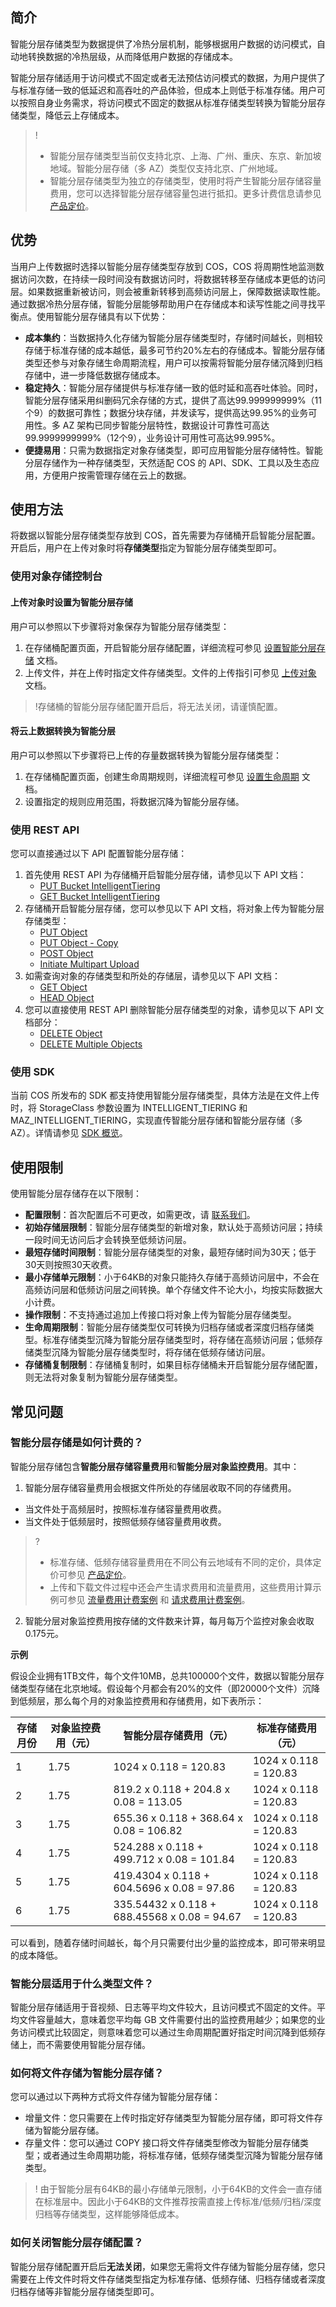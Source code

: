 ## 简介

智能分层存储类型为数据提供了冷热分层机制，能够根据用户数据的访问模式，自动地转换数据的冷热层级，从而降低用户数据的存储成本。

智能分层存储适用于访问模式不固定或者无法预估访问模式的数据，为用户提供了与标准存储一致的低延迟和高吞吐的产品体验，但成本上则低于标准存储。用户可以按照自身业务需求，将访问模式不固定的数据从标准存储类型转换为智能分层存储类型，降低云上存储成本。

>!
> - 智能分层存储类型当前仅支持北京、上海、广州、重庆、东京、新加坡地域。智能分层存储（多 AZ）类型仅支持北京、广州地域。
> - 智能分层存储类型为独立的存储类型，使用时将产生智能分层存储容量费用，您可以选择智能分层存储容量包进行抵扣。更多计费信息请参见 [产品定价](https://buy.cloud.tencent.com/price/cos)。
> 

## 优势

当用户上传数据时选择以智能分层存储类型存放到 COS，COS 将周期性地监测数据访问次数，在持续一段时间没有数据访问时，将数据转移至存储成本更低的访问层。如果数据重新被访问，则会被重新转移到高频访问层上，保障数据读取性能。通过数据冷热分层存储，智能分层能够帮助用户在存储成本和读写性能之间寻找平衡点。使用智能分层存储具有以下优势：

- **成本集约**：当数据持久化存储为智能分层存储类型时，存储时间越长，则相较存储于标准存储的成本越低，最多可节约20%左右的存储成本。智能分层存储类型还参与对象存储生命周期流程，用户可以按需将智能分层存储沉降到归档存储中，进一步降低数据存储成本。
- **稳定持久**：智能分层存储提供与标准存储一致的低时延和高吞吐体验。同时，智能分层存储采用纠删码冗余存储的方式，提供了高达99.999999999%（11个9）的数据可靠性；数据分块存储，并发读写，提供高达99.95%的业务可用性。多 AZ 架构已同步智能分层特性，数据设计可靠性可高达99.9999999999%（12个9），业务设计可用性可高达99.995%。
- **便捷易用**：只需为数据指定对象存储类型，即可应用智能分层存储特性。智能分层存储作为一种存储类型，天然适配 COS 的 API、SDK、工具以及生态应用，方便用户按需管理存储在云上的数据。

## 使用方法

将数据以智能分层存储类型存放到 COS，首先需要为存储桶开启智能分层配置。开启后，用户在上传对象时将**存储类型**指定为智能分层存储类型即可。

### 使用对象存储控制台

#### 上传对象时设置为智能分层存储

用户可以参照以下步骤将对象保存为智能分层存储类型：

1. 在存储桶配置页面，开启智能分层存储配置，详细流程可参见 [设置智能分层存储](https://cloud.tencent.com/document/product/436/48350) 文档。
2. 上传文件，并在上传时指定文件存储类型。文件的上传指引可参见 [上传对象](https://cloud.tencent.com/document/product/436/13321) 文档。

> !存储桶的智能分层存储配置开启后，将无法关闭，请谨慎配置。

#### 将云上数据转换为智能分层

用户可以参照以下步骤将已上传的存量数据转换为智能分层存储类型：

1. 在存储桶配置页面，创建生命周期规则，详细流程可参见 [设置生命周期](https://cloud.tencent.com/document/product/436/14605) 文档。
2. 设置指定的规则应用范围，将数据沉降为智能分层存储。



### 使用 REST API

您可以直接通过以下 API 配置智能分层存储：

1. 首先使用 REST API 为存储桶开启智能分层存储，请参见以下 API 文档：
	- [PUT Bucket IntelligentTiering](https://cloud.tencent.com/document/product/436/48348)
	- [GET Bucket IntelligentTiering](https://cloud.tencent.com/document/product/436/48349)
2. 存储桶开启智能分层存储，您可以参见以下 API 文档，将对象上传为智能分层存储类型：
	- [PUT Object](https://cloud.tencent.com/document/product/436/7749)
	- [PUT Object - Copy](https://cloud.tencent.com/document/product/436/10881)
	- [POST Object](https://cloud.tencent.com/document/product/436/14690)
	- [Initiate Multipart Upload](https://cloud.tencent.com/document/product/436/7746)
3. 如需查询对象的存储类型和所处的存储层，请参见以下 API 文档：
	- [GET Object](https://cloud.tencent.com/document/product/436/7753)
	- [HEAD Object](https://cloud.tencent.com/document/product/436/7745)
4. 您可以直接使用 REST API 删除智能分层存储类型的对象，请参见以下 API 文档部分：
	- [DELETE Object](https://cloud.tencent.com/document/product/436/7743)
	- [DELETE Multiple Objects](https://cloud.tencent.com/document/product/436/8289)

### 使用 SDK

当前 COS 所发布的 SDK 都支持使用智能分层存储类型，具体方法是在文件上传时，将 StorageClass 参数设置为 INTELLIGENT_TIERING 和 MAZ_INTELLIGENT_TIERING，实现直传智能分层存储和智能分层存储（多 AZ）。详情请参见 [SDK 概览](https://cloud.tencent.com/document/product/436/6474)。



## 使用限制

使用智能分层存储存在以下限制：

- **配置限制**：首次配置后不可更改，如需更改，请 [联系我们](https://cloud.tencent.com/document/product/436/37708)。
- **初始存储层限制**：智能分层存储类型的新增对象，默认处于高频访问层；持续一段时间无访问后才会转换至低频访问层。
- **最短存储时间限制**：智能分层存储类型的对象，最短存储时间为30天；低于30天则按照30天收费。
- **最小存储单元限制**：小于64KB的对象只能持久存储于高频访问层中，不会在高频访问层和低频访问层之间转换。单个存储文件不论大小，均按实际数据大小计费。
- **操作限制**：不支持通过追加上传接口将对象上传为智能分层存储类型。
- **生命周期限制**：智能分层存储类型仅可转换为归档存储或者深度归档存储类型。标准存储类型沉降为智能分层存储类型时，将存储在高频访问层；低频存储类型沉降为智能分层存储类型时，将存储在低频存储访问层。
- **存储桶复制限制**：存储桶复制时，如果目标存储桶未开启智能分层存储配置，则无法将对象复制为智能分层存储类型。

## 常见问题
### 智能分层存储是如何计费的？

智能分层存储包含**智能分层存储容量费用**和**智能分层对象监控费用**。其中：
1. 智能分层存储容量费用会根据文件所处的存储层收取不同的存储费用。
 - 当文件处于高频层时，按照标准存储容量费用收费。
 - 当文件处于低频层时，按照低频存储容量费用收费。
>?
>- 标准存储、低频存储容量费用在不同公有云地域有不同的定价，具体定价可参见 [产品定价](https://buy.cloud.tencent.com/price/cos)。
>- 上传和下载文件过程中还会产生请求费用和流量费用，这些费用计算示例可参见 [流量费用计费案例](https://cloud.tencent.com/document/product/436/53863#.E8.AE.A1.E8.B4.B9.E6.A1.88.E4.BE.8B) 和 [请求费用计费案例](https://cloud.tencent.com/document/product/436/53861#.E8.AE.A1.E8.B4.B9.E6.A1.88.E4.BE.8B)。
>
2. 智能分层对象监控费用按存储的文件数来计算，每月每万个监控对象会收取0.175元。

**示例**

假设企业拥有1TB文件，每个文件10MB，总共100000个文件，数据以智能分层存储类型存储在北京地域。假设每个月都会有20%的文件（即20000个文件）沉降到低频层，那么每个月的对象监控费用和存储费用，如下表所示：

|存储月份|对象监控费用（元）|智能分层存储费用（元）|标准存储费用（元）|
|----|----|----|----|
|1| 1.75|1024 x 0.118 = 120.83  |   1024 x 0.118 = 120.83  |
|2|1.75|819.2 x 0.118 + 204.8 x 0.08 = 113.05| 1024 x 0.118 = 120.83  |
|3|1.75|655.36 x 0.118 + 368.64 x 0.08 = 106.82|  1024 x 0.118 = 120.83  |
|4|1.75|524.288 x 0.118 + 499.712 x 0.08 = 101.84|  1024 x 0.118 = 120.83 |
|5|1.75|419.4304 x 0.118 + 604.5696 x 0.08 = 97.86  |  1024 x 0.118 = 120.83  |
|6|1.75|335.54432 x 0.118 + 688.45568 x 0.08 = 94.67  | 1024 x 0.118 = 120.83 |

可以看到，随着存储时间越长，每个月只需要付出少量的监控成本，即可带来明显的成本降低。

### 智能分层适用于什么类型文件？

智能分层存储适用于音视频、日志等平均文件较大，且访问模式不固定的文件。平均文件容量越大，意味着您平均每 GB 文件需要付出的监控费用越少；如果您的业务访问模式比较固定，则意味着您可以通过生命周期配置好指定时间沉降到低频存储上，而不需要使用智能分层存储。

### 如何将文件存储为智能分层存储？
您可以通过以下两种方式将文件存储为智能分层存储：
- 增量文件：您只需要在上传时指定好存储类型为智能分层存储，即可将文件存储为智能分层存储。
- 存量文件：您可以通过 COPY 接口将文件存储类型修改为智能分层存储类型；或者通过生命周期功能，将标准存储，低频存储类型沉降为智能分层存储类型。

>! 由于智能分层有64KB的最小存储单元限制，小于64KB的文件会一直存储在标准层中。因此小于64KB的文件推荐按需直接上传标准/低频/归档/深度归档等存储类型，这样能够降低成本。
>

### 如何关闭智能分层存储配置？

智能分层存储配置开启后**无法关闭**，如果您无需将文件存储为智能分层存储，您只需要在上传文件时将文件存储类型指定为标准存储、低频存储、归档存储或者深度归档存储等非智能分层存储类型即可。
